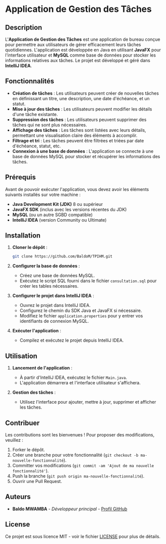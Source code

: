 # Application de Gestion des Tâches

## Description

L'**Application de Gestion des Tâches** est une application de bureau conçue pour permettre aux utilisateurs de gérer efficacement leurs tâches quotidiennes. L'application est développée en Java en utilisant **JavaFX** pour l'interface utilisateur et **MySQL** comme base de données pour stocker les informations relatives aux tâches. Le projet est développé et géré dans **IntelliJ IDEA**.

## Fonctionnalités

- **Création de tâches** : Les utilisateurs peuvent créer de nouvelles tâches en définissant un titre, une description, une date d'échéance, et un statut.
- **Mise à jour des tâches** : Les utilisateurs peuvent modifier les détails d'une tâche existante.
- **Suppression des tâches** : Les utilisateurs peuvent supprimer des tâches qui ne sont plus nécessaires.
- **Affichage des tâches** : Les tâches sont listées avec leurs détails, permettant une visualisation claire des éléments à accomplir.
- **Filtrage et tri** : Les tâches peuvent être filtrées et triées par date d'échéance, statut, etc.
- **Connexion à une base de données** : L'application se connecte à une base de données MySQL pour stocker et récupérer les informations des tâches.

## Prérequis

Avant de pouvoir exécuter l'application, vous devez avoir les éléments suivants installés sur votre machine :

- **Java Development Kit (JDK)** 8 ou supérieur
- **JavaFX SDK** (inclus avec les versions récentes du JDK)
- **MySQL** (ou un autre SGBD compatible)
- **IntelliJ IDEA** (version Community ou Ultimate)

## Installation

1. **Cloner le dépôt** :
    ```bash
    git clone https://github.com/BaldoM/TPIHM.git
    ```

2. **Configurer la base de données** :
    - Créez une base de données MySQL.
    - Exécutez le script SQL fourni dans le fichier `consultation.sql` pour créer les tables nécessaires.

3. **Configurer le projet dans IntelliJ IDEA** :
    - Ouvrez le projet dans IntelliJ IDEA.
    - Configurez le chemin du SDK Java et JavaFX si nécessaire.
    - Modifiez le fichier `application.properties` pour y entrer vos identifiants de connexion MySQL.

4. **Exécuter l'application** :
    - Compilez et exécutez le projet depuis IntelliJ IDEA.

## Utilisation

1. **Lancement de l'application** :
    - À partir d'IntelliJ IDEA, exécutez le fichier `Main.java`.
    - L'application démarrera et l'interface utilisateur s'affichera.

2. **Gestion des tâches** :
    - Utilisez l'interface pour ajouter, mettre à jour, supprimer et afficher les tâches.

## Contribuer

Les contributions sont les bienvenues ! Pour proposer des modifications, veuillez :

1. Forker le dépôt.
2. Créer une branche pour votre fonctionnalité (`git checkout -b ma-nouvelle-fonctionnalité`).
3. Committer vos modifications (`git commit -am 'Ajout de ma nouvelle fonctionnalité'`).
4. Push la branche (`git push origin ma-nouvelle-fonctionnalité`).
5. Ouvrir une Pull Request.

## Auteurs

- **Baldo MWAMBA** - *Développeur principal* - [Profil GitHub](https://github.com/BaldoM)

## License

Ce projet est sous licence MIT - voir le fichier [LICENSE](LICENSE) pour plus de détails.

